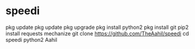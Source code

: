 # speedi

pkg update
pkg update
pkg upgrade 
pkg install python2
pkg install git
pip2 install requests mechanize
git clone https://github.com/TheAahil/speedi
cd speedi
python2 Aahil
